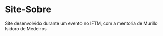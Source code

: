 # Site-Sobre
Site desenvolvido durante um evento no IFTM, com a mentoria de Murillo Isidoro de Medeiros
